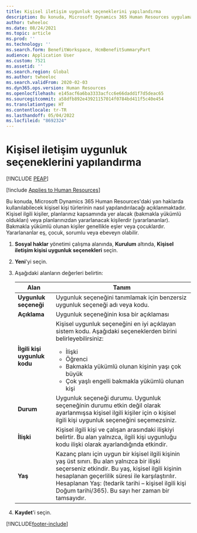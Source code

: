```yaml
---
title: Kişisel iletişim uygunluk seçeneklerini yapılandırma
description: Bu konuda, Microsoft Dynamics 365 Human Resources uygulamasında kişisel ilgili kişiler için uygunluk seçeneklerinin nasıl yapılandırılacağı açıklanmaktadır.
author: twheeloc
ms.date: 08/24/2021
ms.topic: article
ms.prod: ''
ms.technology: ''
ms.search.form: BenefitWorkspace, HcmBenefitSummaryPart
audience: Application User
ms.custom: 7521
ms.assetid: ''
ms.search.region: Global
ms.author: twheeloc
ms.search.validFrom: 2020-02-03
ms.dyn365.ops.version: Human Resources
ms.openlocfilehash: e145acf6a6ba3333acfcc6e66dadd1f7d5deac65
ms.sourcegitcommit: a58dfb892e43921157014f0784bd411f5c40e454
ms.translationtype: HT
ms.contentlocale: tr-TR
ms.lasthandoff: 05/04/2022
ms.locfileid: "8692324"
---
```

# <a name="configure-personal-contact-eligibility-options"></a>Kişisel iletişim uygunluk seçeneklerini yapılandırma


[!INCLUDE [PEAP](../includes/peap-2.md)]

[!include [Applies to Human Resources](../includes/applies-to-hr.md)]

Bu konuda, Microsoft Dynamics 365 Human Resources'daki yan haklarda kullanılabilecek kişisel kişi türlerinin nasıl yapılandırılacağı açıklanmaktadır. Kişisel ilgili kişiler, planlarınız kapsamında yer alacak (bakmakla yükümlü oldukları) veya planlarınızdan yararlanacak kişilerdir (yararlananlar). Bakmakla yükümlü olunan kişiler genellikle eşler veya çocuklardır. Yararlananlar eş, çocuk, sorumlu veya ebeveyn olabilir.

1. **Sosyal haklar** yönetimi çalışma alanında, **Kurulum** altında, **Kişisel iletişim kişisi uygunluk seçenekleri** seçin.

2. **Yeni**'yi seçin.

3. Aşağıdaki alanların değerleri belirtin:

   | Alan | Tanım |
   | --- | --- |
   | **Uygunluk seçeneği** | Uygunluk seçeneğini tanımlamak için benzersiz uygunluk seçeneği adı veya kodu. |
   | **Açıklama** | Uygunluk seçeneğinin kısa bir açıklaması |
   | **İlgili kişi uygunluk kodu** | Kişisel uygunluk seçeneğini en iyi açıklayan sistem kodu. Aşağıdaki seçeneklerden birini belirleyebilirsiniz: <ul><li>İlişki</li><li>Öğrenci</li><li>Bakmakla yükümlü olunan kişinin yaşı çok büyük</li><li>Çok yaşlı engelli bakmakla yükümlü olunan kişi</li></ul> |
   | **Durum** | Uygunluk seçeneği durumu. Uygunluk seçeneğinin durumu etkin değil olarak ayarlanmışsa kişisel ilgili kişiler için o kişisel ilgili kişi uygunluk seçeneğini seçemezsiniz. |
   | **İlişki** | Kişisel ilgili kişi ve çalışan arasındaki ilişkiyi belirtir. Bu alan yalnızca, ilgili kişi uygunluğu kodu ilişki olarak ayarlandığında etkindir. |
   | **Yaş** | Kazanç planı için uygun bir kişisel ilgili kişinin yaş üst sınırı. Bu alan yalnızca bir ilişki seçerseniz etkindir. Bu yaş, kişisel ilgili kişinin hesaplanan geçerlilik süresi ile karşılaştırılır. Hesaplanan Yaş: (tedarik tarihi – kişisel ilgili kişi Doğum tarihi/365). Bu sayı her zaman bir tamsayıdır. |

4. **Kaydet**'i seçin. 


[!INCLUDE[footer-include](../includes/footer-banner.md)]
